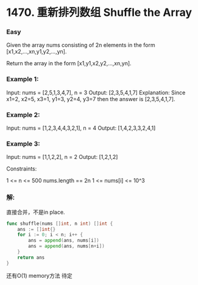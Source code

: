 # 1470. 重新排列数组 Shuffle the Array

### Easy

Given the array nums consisting of 2n elements in the form [x1,x2,...,xn,y1,y2,...,yn].

Return the array in the form [x1,y1,x2,y2,...,xn,yn].

### Example 1:

Input: nums = [2,5,1,3,4,7], n = 3
Output: [2,3,5,4,1,7] 
Explanation: Since x1=2, x2=5, x3=1, y1=3, y2=4, y3=7 then the answer is [2,3,5,4,1,7].

### Example 2:

Input: nums = [1,2,3,4,4,3,2,1], n = 4
Output: [1,4,2,3,3,2,4,1]

### Example 3:

Input: nums = [1,1,2,2], n = 2
Output: [1,2,1,2]

Constraints:

1 <= n <= 500
nums.length == 2n
1 <= nums[i] <= 10^3

### 解:

直接合并，不是in place.

```go
func shuffle(nums []int, n int) []int {
	ans := []int{}
	for i := 0; i < n; i++ {
		ans = append(ans, nums[i])
		ans = append(ans, nums[n+i])
	}
	return ans
}
```

还有O(1) memory方法 待定